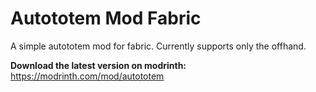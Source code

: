 # Autototem Mod Fabric
A simple autototem mod for fabric.
Currently supports only the offhand.

**Download the latest version on modrinth:**
https://modrinth.com/mod/autototem